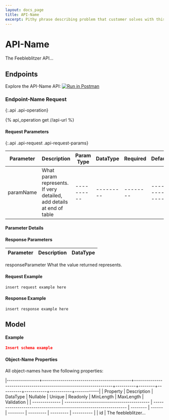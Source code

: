 ```yaml
---
layout: docs_page
title: API-Name
excerpt: Pithy phrase describing problem that customer solves with this API 
---
```


<!-- Each API may have additional content required to describe it. Feel free to add sections. This template provides the basic pattern. -->

# API-Name

<!-- Be sure to give the API name in both places where API-Name appears -->

The Feebleblitzer API...
 
## Endpoints

Explore the API-Name API: [![Run in Postman](https://run.pstmn.io/button.svg)](https://app.getpostman.com/run-collection/4adca9a35eab5716d9f6)
<!-- Replace link with a link to your postman collection. If you haven't published it yet, hide this section. -->

### Endpoint-Name Request
{:.api .api-operation}

<!-- Phrase that describes what the endpoint does, like "Returns a list of all feebleblitzers" -->

{% api_operation get //api-url %}
<!-- Replace "get" with appropriate HTTP request get, post etc. and "//api-ur" with the full URI after the org name such as /api/v1/my-endpoint -->

#### Request Parameters
{:.api .api-request .api-request-params}

Parameter         | Description                                                                                        | Param Type | DataType  | Required | Default         |
----------------- | -------------------------------------------------------------------------------------------------- | ---------- | --------- | -------- | --------------- |
paramName         | What param represents. If very detailed, add details at end of table                               | ---------- | --------- | -------- | --------------- |

#### Parameter Details
<!-- You can delete this section if there aren't any details to add. -->

#### Response Parameters

Parameter         | Description                                                                                        | DataType  |
----------------- | -------------------------------------------------------------------------------------------------- | ----------|
responseParameter   What the value returned represents.

#### Request Example

~~~
insert request example here
~~~

#### Response Example

~~~
insert response example here
~~~

## Model

#### Example

~~~json
Insert schema example
~~~

#### Object-Name Properties

All object-names have the following properties:

|----------------+--------------------------------------------+-------------------------------------------------------------------+----------+--------+----------+-----------+-----------+------------|
| Property       | Description                                | DataType                                                          | Nullable | Unique | Readonly | MinLength | MaxLength | Validation |
| -------------- | ------------------------------------------ | ----------------------------------------------------------------- | -------- | ------ | -------- | --------- | --------- | ---------- |
| id             | The feebleblitzer...
